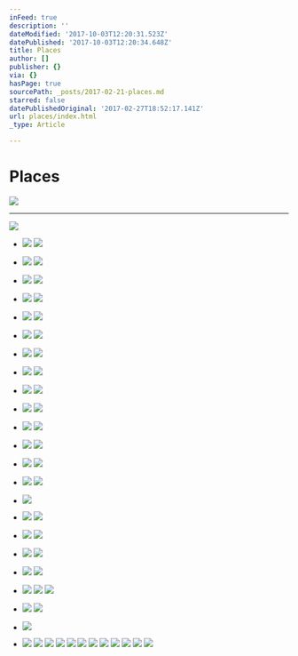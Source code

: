 ```yaml
---
inFeed: true
description: ''
dateModified: '2017-10-03T12:20:31.523Z'
datePublished: '2017-10-03T12:20:34.648Z'
title: Places
author: []
publisher: {}
via: {}
hasPage: true
sourcePath: _posts/2017-02-21-places.md
starred: false
datePublishedOriginal: '2017-02-27T18:52:17.141Z'
url: places/index.html
_type: Article

---
```

# Places
![](https://the-grid-user-content.s3-us-west-2.amazonaws.com/76d04a63-ef7c-4b54-b6b1-12c41afecfe5.jpg)

---

![](https://the-grid-user-content.s3-us-west-2.amazonaws.com/b55b9ca8-52bf-4343-96dc-d160ecd1f5da.jpg)

* ![](https://the-grid-user-content.s3-us-west-2.amazonaws.com/c867e1de-37d8-4fe6-b6dd-cf51aaac6a1b.jpg)
![](https://the-grid-user-content.s3-us-west-2.amazonaws.com/58c9cc58-8d27-4dfa-bbe8-3d7d7a9acd52.jpg)

* ![](https://the-grid-user-content.s3-us-west-2.amazonaws.com/05adbe10-656c-4ead-827b-5c3e0bb30fa5.jpg)
![](https://the-grid-user-content.s3-us-west-2.amazonaws.com/f4244896-3b11-4d45-9385-23d55f469256.jpg)

* ![](https://the-grid-user-content.s3-us-west-2.amazonaws.com/80c371c9-c6c7-4b28-8ea4-e48f7d1e6450.jpg)
![](https://the-grid-user-content.s3-us-west-2.amazonaws.com/f2d97d8c-86e7-4c3a-8da9-98f0d86fb3cc.jpg)

* ![](https://the-grid-user-content.s3-us-west-2.amazonaws.com/406e65a5-ae15-4393-96c1-74b2e2a4e368.jpg)
![](https://the-grid-user-content.s3-us-west-2.amazonaws.com/69b6dac4-925c-46ce-beb4-bb1728bccbe1.jpg)

* ![](https://the-grid-user-content.s3-us-west-2.amazonaws.com/8f3dd1b8-fa5e-4b50-9c4e-44e498700fab.jpg)
![](https://the-grid-user-content.s3-us-west-2.amazonaws.com/1d6476c0-9515-4055-ae6e-c3fcfcaae360.jpg)

* ![](https://the-grid-user-content.s3-us-west-2.amazonaws.com/c72ebffd-8437-4ed1-9407-96b85afd604f.jpg)
![](https://the-grid-user-content.s3-us-west-2.amazonaws.com/7da7a849-7604-48b6-aec9-743d9b70a8d6.jpg)

* ![](https://the-grid-user-content.s3-us-west-2.amazonaws.com/598f513d-7fc0-4a05-9a7f-7c639d796f5b.jpg)
![](https://the-grid-user-content.s3-us-west-2.amazonaws.com/34f76d26-d514-4b60-844e-ac7896dea35c.jpg)

* ![](https://the-grid-user-content.s3-us-west-2.amazonaws.com/d2087fad-6f4f-41ec-9477-0b70e66b6fee.jpg)
![](https://the-grid-user-content.s3-us-west-2.amazonaws.com/4b43f89e-a5b4-457e-bad3-31fa1094c558.jpg)

* ![](https://the-grid-user-content.s3-us-west-2.amazonaws.com/33044acc-aa2f-43fd-9190-bbf75ddbcbe8.jpg)
![](https://the-grid-user-content.s3-us-west-2.amazonaws.com/8096ce46-1995-4cba-a757-e7fe1a455fbd.jpg)

* ![](https://the-grid-user-content.s3-us-west-2.amazonaws.com/9d36b4da-de8e-4cca-971a-ebe2895c9b33.jpg)
![](https://the-grid-user-content.s3-us-west-2.amazonaws.com/fb0bb0c3-9844-494d-ada4-3f82d099a80f.jpg)

* ![](https://the-grid-user-content.s3-us-west-2.amazonaws.com/9d741f34-18fd-4be9-8edc-9a764b119004.jpg)
![](https://the-grid-user-content.s3-us-west-2.amazonaws.com/53d4dc79-59e8-4a28-a5b5-ac93b9800384.jpg)

* ![](https://the-grid-user-content.s3-us-west-2.amazonaws.com/5ff4c81f-1284-4ed2-b36f-496b6f03f15e.jpg)
![](https://the-grid-user-content.s3-us-west-2.amazonaws.com/62357824-5657-44b3-9f02-af5498790791.jpg)

* ![](https://the-grid-user-content.s3-us-west-2.amazonaws.com/b5131f60-3f52-437c-b892-6a23f2fcb008.jpg)
![](https://the-grid-user-content.s3-us-west-2.amazonaws.com/54e567e2-81e8-48bc-9fc0-d15b081fcd02.jpg)

* ![](https://the-grid-user-content.s3-us-west-2.amazonaws.com/d70a0bcf-4b7f-40bd-af84-447440e25a1a.jpg)
![](https://the-grid-user-content.s3-us-west-2.amazonaws.com/2077c924-f6fe-425d-9537-5acee224df94.jpg)

* ![](https://the-grid-user-content.s3-us-west-2.amazonaws.com/111c8e90-c75a-43e8-84bd-c88b1866ee84.jpg)

* ![](https://the-grid-user-content.s3-us-west-2.amazonaws.com/96b8ed2a-1ecc-4e9d-b2f0-fbc99d454715.jpg)
![](https://the-grid-user-content.s3-us-west-2.amazonaws.com/c617d726-598d-4c87-bb52-67084d1cf26b.jpg)

* ![](https://the-grid-user-content.s3-us-west-2.amazonaws.com/2837c67f-12c1-4bb5-8815-c8c5a36492c8.jpg)
![](https://the-grid-user-content.s3-us-west-2.amazonaws.com/ac77adeb-5ba3-4f56-ad84-7548b2e4b81d.jpg)

* ![](https://the-grid-user-content.s3-us-west-2.amazonaws.com/8e56952c-4207-480a-8af5-5d12c912959f.jpg)
![](https://the-grid-user-content.s3-us-west-2.amazonaws.com/cbfadcb1-3025-418e-bd8f-2cb7359a5090.jpg)

* ![](https://the-grid-user-content.s3-us-west-2.amazonaws.com/5b54adfc-0ef7-4ec6-84fe-b375db025776.jpg)
![](https://the-grid-user-content.s3-us-west-2.amazonaws.com/a0bc70ff-b916-46e2-92a2-1182e9a77d4b.jpg)

* ![](https://the-grid-user-content.s3-us-west-2.amazonaws.com/66b22047-154e-42b1-92cb-8d370bca9868.jpg)
![](https://the-grid-user-content.s3-us-west-2.amazonaws.com/d96024d3-473d-46a5-ba56-12d4b8a386d7.jpg)
![](https://the-grid-user-content.s3-us-west-2.amazonaws.com/a688b392-b466-4db8-8f56-c6512c917413.jpg)

* ![](https://the-grid-user-content.s3-us-west-2.amazonaws.com/b2e3d3bf-755c-465b-9163-afbb8e93dace.jpg)
![](https://the-grid-user-content.s3-us-west-2.amazonaws.com/b56f9b5d-addc-4b28-aee4-5cb1fdc86d48.jpg)

* ![](https://the-grid-user-content.s3-us-west-2.amazonaws.com/5e3a00f3-c142-404d-b926-8e27e6eb96c6.jpg)

* ![](https://the-grid-user-content.s3-us-west-2.amazonaws.com/26cd9e23-b605-4eff-9dd2-2b6ad62bb7e1.jpg)
![](https://the-grid-user-content.s3-us-west-2.amazonaws.com/3634abcc-a88f-4d99-b7c6-6e1cc2e0cde1.jpg)
![](https://the-grid-user-content.s3-us-west-2.amazonaws.com/f055a351-6cad-4768-9aa9-ad390381b723.jpg)
![](https://the-grid-user-content.s3-us-west-2.amazonaws.com/0592bd41-bda9-402a-99c5-23e08ff8b8b8.jpg)
![](https://the-grid-user-content.s3-us-west-2.amazonaws.com/3fdc8837-90e4-4e3b-930b-a882a18289e4.jpg)
![](https://the-grid-user-content.s3-us-west-2.amazonaws.com/34a3306f-f966-4d32-afa5-8d29e81cb68a.jpg)
![](https://the-grid-user-content.s3-us-west-2.amazonaws.com/c918de39-1978-48d4-97ed-8826a70aa711.jpg)
![](https://the-grid-user-content.s3-us-west-2.amazonaws.com/7354f322-93d7-47cb-8a5c-c59fa42dcd56.jpg)
![](https://the-grid-user-content.s3-us-west-2.amazonaws.com/aa522e2a-c5de-4f29-8213-05a80ff95ddf.jpg)
![](https://the-grid-user-content.s3-us-west-2.amazonaws.com/f2cbe186-5ccc-4184-b1e3-480b96ebe361.jpg)
![](https://the-grid-user-content.s3-us-west-2.amazonaws.com/7a427c94-92ea-459d-bfb3-0673003b55af.jpg)
![](https://the-grid-user-content.s3-us-west-2.amazonaws.com/d15f1058-d16e-47c7-87e9-df82d37a340b.jpg)